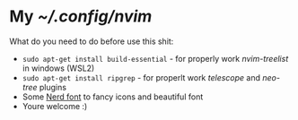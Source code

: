 # My *~/.config/nvim*

What do you need to do before use this shit:

- `sudo apt-get install build-essential` - for properly work *nvim-treelist* in windows (WSL2)
- `sudo apt-get install ripgrep` - for properlt work *telescope* and *neo-tree* plugins
- Some [Nerd font](https://www.nerdfonts.com/) to fancy icons and beautiful font
- Youre welcome :)
